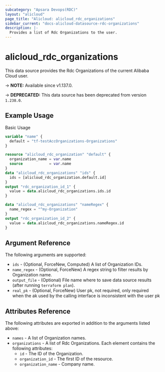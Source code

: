 ```yaml
---
subcategory: "Apsara Devops(RDC)"
layout: "alicloud"
page_title: "Alicloud: alicloud_rdc_organizations"
sidebar_current: "docs-alicloud-datasource-rdc-organizations"
description: |-
  Provides a list of Rdc Organizations to the user.
---
```


# alicloud_rdc_organizations

This data source provides the Rdc Organizations of the current Alibaba Cloud user.

-> **NOTE:** Available since v1.137.0.

-> **DEPRECATED:** This data source has been deprecated from version `1.238.0`.

## Example Usage

Basic Usage

```terraform
variable "name" {
  default = "tf-testAccOrganizations-Organizations"
}

resource "alicloud_rdc_organization" "default" {
  organization_name = var.name
  source            = var.name
}
data "alicloud_rdc_organizations" "ids" {
  ids = [alicloud_rdc_organization.default.id]
}
output "rdc_organization_id_1" {
  value = data.alicloud_rdc_organizations.ids.id
}

data "alicloud_rdc_organizations" "nameRegex" {
  name_regex = "^my-Organization"
}
output "rdc_organization_id_2" {
  value = data.alicloud_rdc_organizations.nameRegex.id
}

```

## Argument Reference

The following arguments are supported:

* `ids` - (Optional, ForceNew, Computed)  A list of Organization IDs.
* `name_regex` - (Optional, ForceNew) A regex string to filter results by Organization name.
* `output_file` - (Optional) File name where to save data source results (after running `terraform plan`).
* `real_pk` - (Optional, ForceNew) User pk, not required, only required when the ak used by the calling interface is inconsistent with the user pk

## Attributes Reference

The following attributes are exported in addition to the arguments listed above:

* `names` - A list of Organization names.
* `organizations` - A list of Rdc Organizations. Each element contains the following attributes:
  * `id` - The ID of the Organization.
  * `organization_id` - The first ID of the resource.
  * `organization_name` - Company name.
